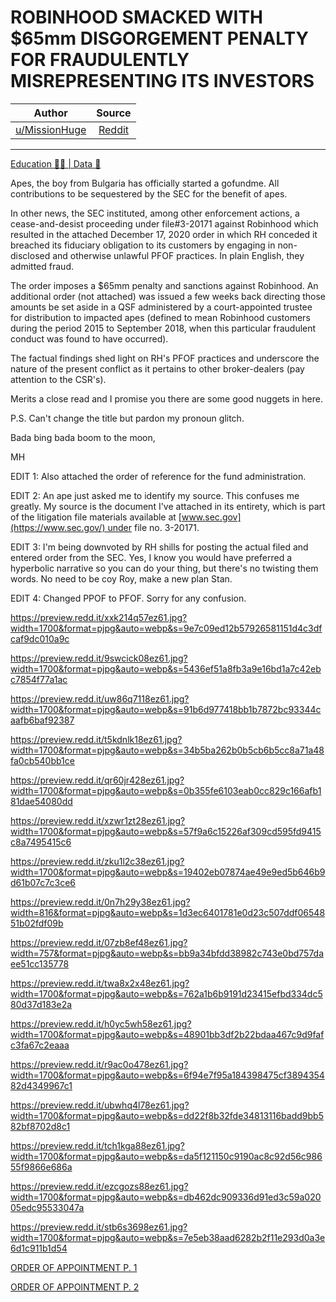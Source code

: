 ROBINHOOD SMACKED WITH $65mm DISGORGEMENT PENALTY FOR FRAUDULENTLY MISREPRESENTING ITS INVESTORS
================================================================================================

| Author       | Source       | 
| :-------------: |:-------------:|
|  [u/MissionHuge](https://www.reddit.com/user/MissionHuge/) | [Reddit](https://www.reddit.com/r/Superstonk/comments/ndehkt/robinhood_smacked_with_65mm_disgorgement_penalty/) | 

---


[Education 👨‍🏫 | Data 🔢](https://www.reddit.com/r/Superstonk/search?q=flair_name%3A%22Education%20%F0%9F%91%A8%E2%80%8D%F0%9F%8F%AB%20%7C%20Data%20%F0%9F%94%A2%22&restrict_sr=1)

Apes, the boy from Bulgaria has officially started a gofundme. All contributions to be sequestered by the SEC for the benefit of apes.

In other news, the SEC instituted, among other enforcement actions, a cease-and-desist proceeding under file#3-20171 against Robinhood which resulted in the attached December 17, 2020 order in which RH conceded it breached its fiduciary obligation to its customers by engaging in non-disclosed and otherwise unlawful PFOF practices. In plain English, they admitted fraud.

The order imposes a $65mm penalty and sanctions against Robinhood. An additional order (not attached) was issued a few weeks back directing those amounts be set aside in a QSF administered by a court-appointed trustee for distribution to impacted apes (defined to mean Robinhood customers during the period 2015 to September 2018, when this particular fraudulent conduct was found to have occurred).

The factual findings shed light on RH's PFOF practices and underscore the nature of the present conflict as it pertains to other broker-dealers (pay attention to the CSR's).

Merits a close read and I promise you there are some good nuggets in here.

P.S. Can't change the title but pardon my pronoun glitch.

Bada bing bada boom to the moon,

MH

EDIT 1: Also attached the order of reference for the fund administration.

EDIT 2: An ape just asked me to identify my source. This confuses me greatly. My source is the document I've attached in its entirety, which is part of the litigation file materials available at [www.sec.gov](https://www.sec.gov/) under file no. 3-20171.

EDIT 3: I'm being downvoted by RH shills for posting the actual filed and entered order from the SEC. Yes, I know you would have preferred a hyperbolic narrative so you can do your thing, but there's no twisting them words. No need to be coy Roy, make a new plan Stan.

EDIT 4: Changed PPOF to PFOF. Sorry for any confusion.

<https://preview.redd.it/xxk214q57ez61.jpg?width=1700&format=pjpg&auto=webp&s=9e7c09ed12b57926581151d4c3dfcaf9dc010a9c>

<https://preview.redd.it/9swcick08ez61.jpg?width=1700&format=pjpg&auto=webp&s=5436ef51a8fb3a9e16bd1a7c42ebc7854f77a1ac>

<https://preview.redd.it/uw86q7118ez61.jpg?width=1700&format=pjpg&auto=webp&s=91b6d977418bb1b7872bc93344caafb6baf92387>

<https://preview.redd.it/t5kdnlk18ez61.jpg?width=1700&format=pjpg&auto=webp&s=34b5ba262b0b5cb6b5cc8a71a48fa0cb540bb1ce>

<https://preview.redd.it/qr60jr428ez61.jpg?width=1700&format=pjpg&auto=webp&s=0b355fe6103eab0cc829c166afb181dae54080dd>

<https://preview.redd.it/xzwr1zt28ez61.jpg?width=1700&format=pjpg&auto=webp&s=57f9a6c15226af309cd595fd9415c8a7495415c6>

<https://preview.redd.it/zku1l2c38ez61.jpg?width=1700&format=pjpg&auto=webp&s=19402eb07874ae49e9ed5b646b9d61b07c7c3ce6>

<https://preview.redd.it/0n7h29y38ez61.jpg?width=816&format=pjpg&auto=webp&s=1d3ec6401781e0d23c507ddf0654851b02fdf09b>

<https://preview.redd.it/07zb8ef48ez61.jpg?width=757&format=pjpg&auto=webp&s=bb9a34bfdd38982c743e0bd757daee51cc135778>

<https://preview.redd.it/twa8x2x48ez61.jpg?width=1700&format=pjpg&auto=webp&s=762a1b6b9191d23415efbd334dc580d37d183e2a>

<https://preview.redd.it/h0yc5wh58ez61.jpg?width=1700&format=pjpg&auto=webp&s=48901bb3df2b22bdaa467c9d9fafc3fa67c2eaaa>

<https://preview.redd.it/r9ac0o478ez61.jpg?width=1700&format=pjpg&auto=webp&s=6f94e7f95a184398475cf389435482d4349967c1>

<https://preview.redd.it/ubwhq4l78ez61.jpg?width=1700&format=pjpg&auto=webp&s=dd22f8b32fde34813116badd9bb582bf8702d8c1>

<https://preview.redd.it/tch1kga88ez61.jpg?width=1700&format=pjpg&auto=webp&s=da5f121150c9190ac8c92d56c98655f9866e686a>

<https://preview.redd.it/ezcgozs88ez61.jpg?width=1700&format=pjpg&auto=webp&s=db462dc909336d91ed3c59a02005edc95533047a>

<https://preview.redd.it/stb6s3698ez61.jpg?width=1700&format=pjpg&auto=webp&s=7e5eb38aad6282b2f11e293d0a3e6d1c911b1d54>

[ORDER OF APPOINTMENT P. 1](https://preview.redd.it/o7b11pa8cez61.jpg?width=1700&format=pjpg&auto=webp&s=ea0dbdb7000ae86dceff3ecb48f0b42f447982e7)

[ORDER OF APPOINTMENT P. 2](https://preview.redd.it/3btenxy8cez61.jpg?width=1700&format=pjpg&auto=webp&s=b8ccd51d1aed90b5416c463d798aa085eb32a511)
